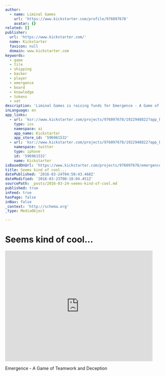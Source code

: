 ```yaml
---
author:
  - name: Liminal Games
    url: 'https://www.kickstarter.com/profile/976097678'
    avatar: {}
related: []
publisher:
  url: 'https://www.kickstarter.com/'
  name: Kickstarter
  favicon: null
  domain: www.kickstarter.com
keywords:
  - game
  - tile
  - shipping
  - backer
  - player
  - emergence
  - board
  - knowledge
  - tokens
  - vat
description: 'Liminal Games is raising funds for Emergence - A Game of Teamwork and Deception on Kickstarter! Assimilate data and gain knowledge for the greater good, or use it for your own agenda in this futuristic board game for 3-6 players.'
inLanguage: en
app_links:
  - url: 'ksr://www.kickstarter.com/projects/976097678/1922948822?app_banner=1'
    type: ios
    namespace: ai
    app_name: Kickstarter
    app_store_id: '596961532'
  - url: 'ksr://www.kickstarter.com/projects/976097678/1922948822?app_banner=1'
    namespace: twitter
    type: iphone
    id: '596961532'
    name: Kickstarter
isBasedOnUrl: 'https://www.kickstarter.com/projects/976097678/emergence-a-game-of-teamwork-and-deception'
title: Seems kind of cool...
datePublished: '2016-03-24T04:50:43.468Z'
dateModified: '2016-03-23T00:18:04.451Z'
sourcePath: _posts/2016-03-24-seems-kind-of-cool.md
published: true
inFeed: true
hasPage: false
inNav: false
_context: 'http://schema.org'
_type: MediaObject

---
```

# Seems kind of cool...

<iframe src="https://cdn.embedly.com/widgets/media.html?src=https%3A%2F%2Fwww.kickstarter.com%2Fprojects%2F976097678%2Femergence-a-game-of-teamwork-and-deception%2Fwidget%2Fvideo.html&amp;url=https%3A%2F%2Fwww.kickstarter.com%2Fprojects%2F976097678%2Femergence-a-game-of-teamwork-and-deception&amp;image=https%3A%2F%2Fksr-ugc.imgix.net%2Fprojects%2F2306110%2Fphoto-original.png%3Fv%3D1458186704%26w%3D560%26h%3D420%26fit%3Dcrop%26auto%3Dformat%26q%3D92%26s%3D7834b518aa8596a9aa7069fd84596f92&amp;key=b7d04c9b404c499eba89ee7072e1c4f7&amp;type=text%2Fhtml&amp;schema=kickstarter" width="480" height="360" scrolling="no" frameborder="0" allowfullscreen="allowfullscreen" style=""></iframe>

Emergence - A Game of Teamwork and Deception